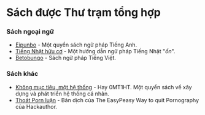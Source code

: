 # Sách được Thư trạm tổng hợp

### Sách ngoại ngữ

- [Eipunbo](https://thu-tram.github.io/eipunbo) - Một quyển sách ngữ pháp Tiếng Anh.
- [Tiếng Nhật hữu cơ](https://thu-tram.github.io/tieng-nhat-huu-co) - Một hướng dẫn ngữ pháp Tiếng Nhật "*ổn*".
- [Betobungo](https://thu-tram.github.io/betobungo) - Sách ngữ pháp Tiếng Việt.

### Sách khác
- [Không mục tiêu, một hệ thống](https://duy103zxc.github.io/0mt1ht/) - Hay 0MT1HT. Một quyển sách về xây dựng và phát triển hệ thống cá nhân. 
- [Thoát Porn luận](https://duy103zxc.github.io/easypeasymethod-vi/) - Bản dịch của The EasyPeasy Way to quit Pornography của Hackauthor.